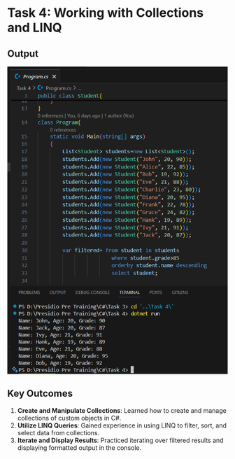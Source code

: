 # Task 4: Working with Collections and LINQ


## Output
![Task 4 Illustration](image.png)

## Key Outcomes
1. **Create and Manipulate Collections**: Learned how to create and manage collections of custom objects in C#.
2. **Utilize LINQ Queries**: Gained experience in using LINQ to filter, sort, and select data from collections.
3. **Iterate and Display Results**: Practiced iterating over filtered results and displaying formatted output in the console.